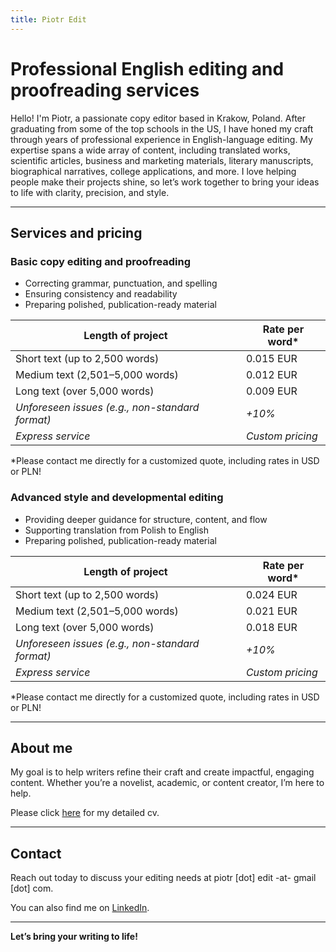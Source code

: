 ```yaml
---
title: Piotr Edit
---
```


[<link rel="stylesheet" href="style.css">]: #

[TODO: ADD TESTIMONIAL SECTION]: #

# Professional English editing and proofreading services

Hello! I'm Piotr, a passionate copy editor based in Krakow, Poland.
After graduating from some of the top schools in the US, I have honed my craft through years of professional experience in English-language editing.
My expertise spans a wide array of content, including translated works, scientific articles, business and marketing materials, literary manuscripts, biographical narratives, college applications, and more.
I love helping people make their projects shine, so let’s work together to bring your ideas to life with clarity, precision, and style.

---

## Services and pricing

### **Basic copy editing and proofreading**
- Correcting grammar, punctuation, and spelling
- Ensuring consistency and readability
- Preparing polished, publication-ready material

| Length of project           | Rate per word*   |
|-----------------------|---------------------|
| Short text (up to 2,500 words)   | 0.015 EUR             |
| Medium text (2,501–5,000 words)  | 0.012 EUR             |
| Long text (over 5,000 words)     | 0.009 EUR             |
| *Unforeseen issues (e.g., non-standard format)* | *+10%* |
| *Express service*          | *Custom pricing* |

\*Please contact me directly for a customized quote,  including rates in USD or PLN!

### **Advanced style and developmental editing**
- Providing deeper guidance for structure, content, and flow
- Supporting translation from Polish to English
- Preparing polished, publication-ready material

| Length of project           | Rate per word*   |
|-----------------------|---------------------|
| Short text (up to 2,500 words)   | 0.024 EUR             |
| Medium text (2,501–5,000 words)  | 0.021 EUR             |
| Long text (over 5,000 words)     | 0.018 EUR             |
| *Unforeseen issues (e.g., non-standard format)* | *+10%* |
| *Express service*          | *Custom pricing* |

\*Please contact me directly for a customized quote,  including rates in USD or PLN!

---

## About me

My goal is to help writers refine their craft and create impactful, engaging content. Whether you’re a novelist, academic, or content creator, I’m here to help.

Please click [here](cv.md) for my detailed cv.

---

## Contact

Reach out today to discuss your editing needs at piotr \[dot\] edit -at- gmail \[dot\] com.

You can also find me on [LinkedIn](https://linkedin.com/in/pioioiotr).

---

**Let’s bring your writing to life!**
